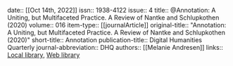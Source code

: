 date:: [[Oct 14th, 2022]]
issn:: 1938-4122
issue:: 4
title:: @Annotation: A Uniting, but Multifaceted Practice. A Review of Nantke and Schlupkothen (2020)
volume:: 016
item-type:: [[journalArticle]]
original-title:: "Annotation: A Uniting, but Multifaceted Practice. A Review of Nantke and Schlupkothen (2020)"
short-title:: Annotation
publication-title:: Digital Humanities Quarterly
journal-abbreviation:: DHQ
authors:: [[Melanie Andresen]]
links:: [Local library](zotero://select/groups/2386895/items/B6ARF2BJ), [Web library](https://www.zotero.org/groups/2386895/items/B6ARF2BJ)
